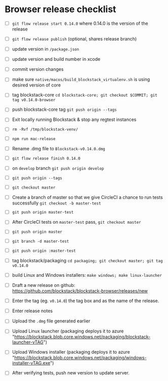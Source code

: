 # Browser release checklist

- [ ] `git flow release start 0.14.0` where 0.14.0 is the version of the release
- [ ] `git flow release publish` (optional, shares release branch)
- [ ] update version in `/package.json`
- [ ] update version and build number in xcode
- [ ] commit version changes
- [ ] make sure `native/macos/build_blockstack_virtualenv.sh` is using desired version of core
- [ ] tag blockstack-core `cd blockstack-core; git checkout $COMMIT; git tag v0.14.0-browser`
- [ ] push blockstack-core tag `git push origin --tags`
- [ ] Exit locally running Blockstack & stop any regtest instances
- [ ] `rm -Rvf /tmp/blockstack-venv/`
- [ ] `npm run mac-release`
- [ ] Rename .dmg file to `Blockstack-v0.14.0.dmg`
- [ ] `git flow release finish 0.14.0`
- [ ] on `develop` branch `git push origin develop`
- [ ] `git push origin --tags`
- [ ] `git checkout master`
- [ ] Create a branch of master so that we give CircleCI a chance to run tests successfully `git checkout -b master-test` 
- [ ] `git push origin master-test`
- [ ] After CircleCI tests on `master-test` pass, `git checkout master`
- [ ] `git push origin master`
- [ ] `git branch -d master-test`
- [ ] `git push origin :master-test`
- [ ] tag blockstack/packaging `cd packaging; git checkout master; git tag v0.14.0`
- [ ] build Linux and Windows installers: `make windows; make linux-launcher`
- [ ] Draft a new release on github: https://github.com/blockstack/blockstack-browser/releases/new
- [ ] Enter the tag (eg. `v0.14.0`) the tag box and as the name of the release.
- [ ] Enter release notes
- [ ] Upload the `.dmg` file generated earlier
- [ ] Upload Linux launcher (packaging deploys it to azure "https://blockstack.blob.core.windows.net/packaging/blockstack-launcher-vTAG")
- [ ] Upload Windows installer (packaging deploys it to azure "https://blockstack.blob.core.windows.net/packaging/windows-installer-vTAG.exe")
- [ ] After verifying tests, push new version to update server.

